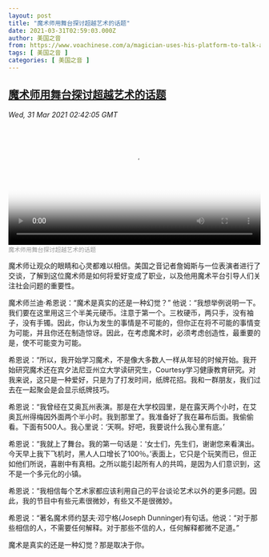 ```yaml
---
layout: post
title: "魔术师用舞台探讨超越艺术的话题"
date: 2021-03-31T02:59:03.000Z
author: 美国之音
from: https://www.voachinese.com/a/magician-uses-his-platform-to-talk-about-issues-beyond-art-20210330/5834394.html
tags: [ 美国之音 ]
categories: [ 美国之音 ]
---
```

<!--1617159543000-->
[魔术师用舞台探讨超越艺术的话题](https://www.voachinese.com/a/magician-uses-his-platform-to-talk-about-issues-beyond-art-20210330/5834394.html)
------

<div>
<div><i>Wed, 31 Mar 2021 02:42:05 GMT</i></div><video poster="https://images.weserv.nl?url=gdb.voanews.com/0635a99e-4d83-4a10-828d-617b9d1b6c1e_tv_r1_s_w900.jpg" src="https://av.voanews.com/Videoroot/Pangeavideo/2021/03/0/06/0635a99e-4d83-4a10-828d-617b9d1b6c1e_240p.mp4" style="width:100%" controls></video><div><small style="color: #999;">魔术师用舞台探讨超越艺术的话题</small></div><p>魔术师让观众的眼睛和心灵都难以相信。美国之音记者詹姆斯与一位表演者进行了交谈，了解到这位魔术师是如何将爱好变成了职业，以及他用魔术平台引导人们关注社会问题的重要性。</p><p>魔术师兰迪·希恩说：“魔术是真实的还是一种幻觉？” 他说：“我想举例说明一下。我们要在这里用这三个半美元硬币。注意于第一个。三枚硬币，两只手，没有袖子，没有手镯。因此，你认为发生的事情是不可能的，但你正在将不可能的事情变为可能，并且你还在制造惊讶。因此，在考虑魔术时，必须考虑创造性，最重要的是，使不可能变为可能。</p><p>希恩说：“所以，我开始学习魔术，不是像大多数人一样从年轻的时候开始。我开始研究魔术还在宾夕法尼亚州立大学读研究生，Courtesy学习健康教育研究。对我来说，这只是一种爱好，只是为了打发时间，纸牌花招。我和一群朋友，我们过去在一起聚会是会显示纸牌技巧。</p><p>希恩说：“我曾经在艾奥瓦州表演。那是在大学校园里，是在露天两个小时，在艾奥瓦州得梅因外面两个半小时。我到那里了。我准备好了我在幕布后面。我偷偷看。下面有500人。我心里说：‘天啊。好吧，我要说什么我心里有底。’</p><p>希恩说：“我就上了舞台。我的第一句话是：‘女士们，先生们，谢谢您来看演出。今天早上我下飞机时，黑人人口增长了100％。’表面上，它只是个玩笑而已，但正如他们所说，喜剧中有真相。之所以能引起所有人的共鸣，是因为人们意识到，这不是一个多元化的小镇。</p><p>希恩说：“我相信每个艺术家都应该利用自己的平台谈论艺术以外的更多问题。因此，我的节目中有些元素很微妙，有些又不是很微妙。</p><p>希恩说：“著名魔术师约瑟夫·邓宁格(Joseph Dunninger)有句话。他说：“对于那些相信的人，不需要任何解释。对于那些不信的人，任何解释都微不足道。”</p><p>魔术是真实的还是一种幻觉？那是取决于你。</p>
</div>
